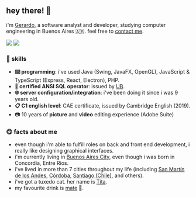 ## hey there! 👋
i'm [Gerardo](mailto:gerardo@wacker.com.ar), a software analyst and developer, studying computer engineering in Buenos Aires 🇦🇷. feel free to [contact me](https://www.wacker.com.ar/#contact).

![](https://komarev.com/ghpvc/?username=gerardowacker&color=FF9900&label=Profile+views)
![](https://wakatime.com/badge/user/257ceb34-7deb-45b3-b6dc-5fd5e991d7b6.svg)

### 💼 skills
 - **⌨️ programming**: i've used Java (Swing, JavaFX, OpenGL), JavaScript & TypeScript (Express, React, Electron), PHP.
 - **📄 certified ANSI SQL operator**: issued by [UB](https://ub.edu.ar).
 - **🌐 server configuration/integration**: i've been doing it since i was 9 years old.
 - **📋 C1 english level**: CAE certificate, issued by Cambridge English (2019).
 - 📷 10 years of **picture** and **video** editing experience (Adobe Suite)

### 😋 facts about me
- even though i'm able to fulfill roles on back and front end development, i really like designing graphical interfaces.
- i'm currently living in [Buenos Aires City](https://en.wikipedia.org/wiki/Buenos_Aires), even though i was born in Concordia, Entre Rios.
- i've lived in more than 7 cities throughout my life (including [San Martín de los Andes](https://en.wikipedia.org/wiki/San_Mart%C3%ADn_de_los_Andes), [Córdoba](https://en.wikipedia.org/wiki/Córdoba_(Argentina)), [Santiago (Chile)](https://en.wikipedia.org/wiki/Santiago_(Chile)), and others).
- i've got a tuxedo cat. her name is [Tita](https://i.imgur.com/0BFH0Gy.jpeg).
- my favourite drink is [mate](https://en.wikipedia.org/wiki/Mate_(drink)) 🧉.

